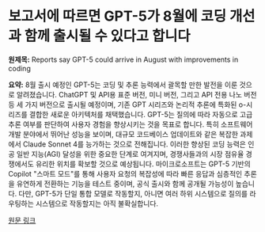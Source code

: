 # 보고서에 따르면 GPT-5가 8월에 코딩 개선과 함께 출시될 수 있다고 합니다

**원제목:** Reports say GPT-5 could arrive in August with improvements in coding

**요약:** 8월 출시 예정인 GPT-5는 코딩 및 추론 능력에서 괄목할 만한 발전을 이룬 것으로 알려졌습니다. ChatGPT 및 API용 표준 버전, 미니 버전, 그리고 API 전용 나노 버전 등 세 가지 버전으로 출시될 예정이며, 기존 GPT 시리즈와 논리적 추론에 특화된 o-시리즈를 결합한 새로운 아키텍처를 채택했습니다.  GPT-5는 질의에 따라 자동으로 고급 추론 여부를 판단하여 사용자 경험을 향상시키는 것을 목표로 합니다.  특히 소프트웨어 개발 분야에서 뛰어난 성능을 보이며, 대규모 코드베이스 업데이트와 같은 복잡한 과제에서 Claude Sonnet 4를 능가하는 것으로 전해집니다.  이러한 향상된 코딩 능력은 인공 일반 지능(AGI) 달성을 위한 중요한 단계로 여겨지며, 경쟁사들과의 시장 점유율 경쟁에서도 유리한 위치를 확보할 것으로 예상됩니다.  마이크로소프트는 GPT-5 기반의 Copilot "스마트 모드"를 통해 사용자 요청의 복잡성에 따라 빠른 응답과 심층적인 추론을 유연하게 전환하는 기능을 테스트 중이며,  공식 출시와 함께 공개될 가능성이 높습니다.  다만, GPT-5가 단일 통합 모델로 작동할지, 아니면 여러 하위 시스템으로 질의를 라우팅하는 시스템으로 작동할지는 아직 불확실합니다.

[원문 링크](https://the-decoder.com/reports-say-gpt-5-could-arrive-in-august-with-improvements-in-coding/)
